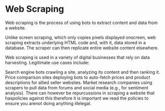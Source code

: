 # Web Scraping

Web scraping is the process of using bots to extract content and data from a website.

Unlike screen scraping, which only copies pixels displayed onscreen, web scraping extracts underlying HTML code and, with it, data stored in a database. The scraper can then replicate entire website content elsewhere.

Web scraping is used in a variety of digital businesses that rely on data harvesting. Legitimate use cases include:

Search engine bots crawling a site, analyzing its content and then ranking it.
Price comparison sites deploying bots to auto-fetch prices and product descriptions for allied seller websites.
Market research companies using scrapers to pull data from forums and social media (e.g., for sentiment analysis).
There can however be repurcussions in scraping a website that haspolicies against this therefore it is important we read the policies to ensure you arenot doing anything illelegal.
